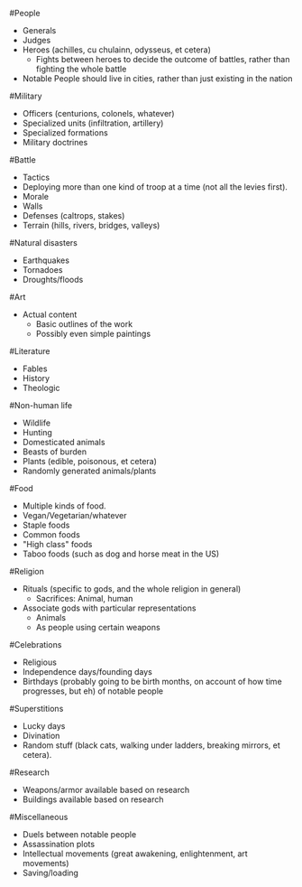 #People
- Generals
- Judges
- Heroes (achilles, cu chulainn, odysseus, et cetera)
    - Fights between heroes to decide the outcome of battles, rather than fighting the whole battle
- Notable People should live in cities, rather than just existing in the nation

#Military
- Officers (centurions, colonels, whatever)
- Specialized units (infiltration, artillery)
- Specialized formations
- Military doctrines

#Battle
- Tactics
- Deploying more than one kind of troop at a time (not all the levies first).
- Morale
- Walls
- Defenses (caltrops, stakes)
- Terrain (hills, rivers, bridges, valleys)

#Natural disasters
- Earthquakes
- Tornadoes
- Droughts/floods

#Art
- Actual content
    - Basic outlines of the work
    - Possibly even simple paintings

#Literature
- Fables
- History
- Theologic

#Non-human life
- Wildlife
- Hunting
- Domesticated animals
- Beasts of burden
- Plants (edible, poisonous, et cetera)
- Randomly generated animals/plants

#Food
- Multiple kinds of food.
- Vegan/Vegetarian/whatever
- Staple foods
- Common foods
- "High class" foods
- Taboo foods (such as dog and horse meat in the US)

#Religion
- Rituals (specific to gods, and the whole religion in general)
    - Sacrifices: Animal, human
- Associate gods with particular representations
    - Animals
    - As people using certain weapons

#Celebrations
- Religious
- Independence days/founding days
- Birthdays (probably going to be birth months, on account of how time progresses, but eh) of notable people

#Superstitions
- Lucky days
- Divination
- Random stuff (black cats, walking under ladders, breaking mirrors, et cetera).

#Research
- Weapons/armor available based on research
- Buildings available based on research

#Miscellaneous
- Duels between notable people
- Assassination plots
- Intellectual movements (great awakening, enlightenment, art movements)
- Saving/loading
